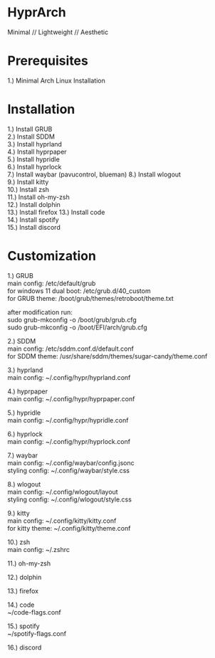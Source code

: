 # HyprArch
Minimal // Lightweight // Aesthetic

# Prerequisites
1.) Minimal Arch Linux Installation

# Installation
1.) Install GRUB  
2.) Install SDDM  
3.) Install hyprland  
4.) Install hyprpaper  
5.) Install hypridle  
6.) Install hyprlock  
7.) Install waybar (pavucontrol, blueman)
8.) Install wlogout  
9.) Install kitty  
10.) Install zsh  
11.) Install oh-my-zsh  
12.) Install dolphin  
13.) Install firefox
13.) Install code  
14.) Install spotify  
15.) Install discord  

# Customization
1.) GRUB  
main config: /etc/default/grub  
for windows 11 dual boot: /etc/grub.d/40_custom  
for GRUB theme: /boot/grub/themes/retroboot/theme.txt  
  
after modification run:  
sudo grub-mkconfig -o /boot/grub/grub.cfg  
sudo grub-mkconfig -o /boot/EFI/arch/grub.cfg  
  
2.) SDDM  
main config: /etc/sddm.conf.d/default.conf  
for SDDM theme: /usr/share/sddm/themes/sugar-candy/theme.conf  
  
3.) hyprland  
main config: ~/.config/hypr/hyprland.conf  
  
4.) hyprpaper  
main config: ~/.config/hypr/hyprpaper.conf  
  
5.) hypridle  
main config: ~/.config/hypr/hypridle.conf  
  
6.) hyprlock  
main config: ~/.config/hypr/hyprlock.conf  
  
7.) waybar  
main config: ~/.config/waybar/config.jsonc  
styling config: ~/.config/waybar/style.css  
  
8.) wlogout  
main config: ~/.config/wlogout/layout  
styling config: ~/.config/wlogout/style.css  
  
9.) kitty  
main config: ~/.config/kitty/kitty.conf  
for kitty theme: ~/.config/kitty/theme.conf  
  
10.) zsh  
main config: ~/.zshrc  
  
11.) oh-my-zsh  
  
12.) dolphin  
  
13.) firefox  
  
14.) code  
~/code-flags.conf  
  
15.) spotify  
~/spotify-flags.conf  

16.) discord  
